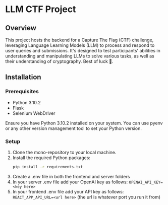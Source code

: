 # LLM CTF Project

## Overview
This project hosts the backend for a Capture The Flag (CTF) challenge, leveraging Language Learning Models (LLM) to process and respond to user queries and submissions. It's designed to test participants' abilities in understanding and manipulating LLMs to solve various tasks, as well as their understanding of cryptography. Best of luck 🚀.

## Installation

### Prerequisites
- Python 3.10.2
- Flask
- Selenium WebDriver

Ensure you have Python 3.10.2 installed on your system. You can use pyenv or any other version management tool to set your Python version.

### Setup
1. Clone the mono-repository to your local machine.
2. Install the required Python packages:
   ```bash
   pip install -r requirements.txt
   ```
3. Create a .env file in both the frontend and server folders
4. In your server .env file add your OpenAI key as follows: `OPENAI_API_KEY=<key here>`
4. In your frontend .env file add your API key as follows: `REACT_APP_API_URL=<url here>` (the url is whatever port you run it from)
